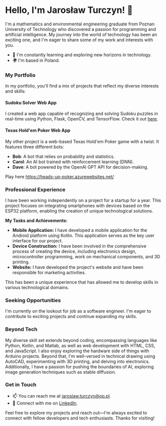 # Hello, I'm Jarosław Turczyn! 👋

I'm a mathematics and environmental engineering graduate from Poznan University of Technology who discovered a passion for programming and artificial intelligence. My journey into the world of technology has been an exciting one, and I'm eager to share some of my work and interests with you.

- 🌱 I'm constantly learning and exploring new horizons in technology.
- 🌍 I'm based in Poland.

### My Portfolio

In my portfolio, you'll find a mix of projects that reflect my diverse interests and skills:

#### Sudoku Solver Web App

I created a web app capable of recognizing and solving Sudoku puzzles in real-time using Python, Flask, OpenCV, and TensorFlow. Check it out [here](https://github.com/jarczano/Sudoku-Solver-Web-App).

#### Texas Hold'em Poker Web App

My other project is a web-based Texas Hold'em Poker game with a twist. It features three different bots:

- **Bob**: A bot that relies on probability and statistics.
- **Carol**: An AI bot trained with reinforcement learning (DNN).
- **Dave**: A bot powered by the OpenAI GPT API for decision-making.

Play here https://heads-up-poker.azurewebsites.net/

### Professional Experience

I have been working independently on a project for a startup for a year. This project focuses on integrating smartphones with devices based on the ESP32 platform, enabling the creation of unique technological solutions.

**My Tasks and Achievements:**
- **Mobile Application:** I have developed a mobile application for the Android platform using Kotlin. This application serves as the key user interface for our project.
- **Device Construction:** I have been involved in the comprehensive process of creating the device, including electronics design, microcontroller programming, work on mechanical components, and 3D printing.
- **Website:** I have developed the project's website and have been responsible for marketing activities.

This has been a unique experience that has allowed me to develop skills in various technological domains.

### Seeking Opportunities

I'm currently on the lookout for job as a software engineer. I'm eager to contribute to exciting projects and continue expanding my skills.

### Beyond Tech

My diverse skill set extends beyond coding, encompassing languages like Python, Kotlin, and Matlab, as well as web development with HTML, CSS, and JavaScript. I also enjoy exploring the hardware side of things with Arduino projects. Beyond that, I'm well-versed in technical drawing using AutoCAD, experimenting with 3D printing, and delving into electronics. Additionally, I have a passion for pushing the boundaries of AI, exploring image generation techniques such as stable diffusion.

### Get in Touch

- 📫 You can reach me at [jaroslaw.turczyn@op.pl](mailto:jaroslaw.turczyn@op.pl).
- 📱 Connect with me on [LinkedIn](https://www.linkedin.com/in/jaros%C5%82aw-turczyn-b0b0a4168/).

Feel free to explore my projects and reach out—I'm always excited to connect with fellow developers and tech enthusiasts. Thanks for visiting!
